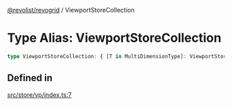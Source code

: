 [@revolist/revogrid](README.md) / ViewportStoreCollection

# Type Alias: ViewportStoreCollection

```ts
type ViewportStoreCollection: { [T in MultiDimensionType]: ViewportStore };
```

## Defined in

[src/store/vp/index.ts:7](https://github.com/revolist/revogrid/blob/7e29dfb64300e0258d5855b03e9cff9116f6c377/src/store/vp/index.ts#L7)
